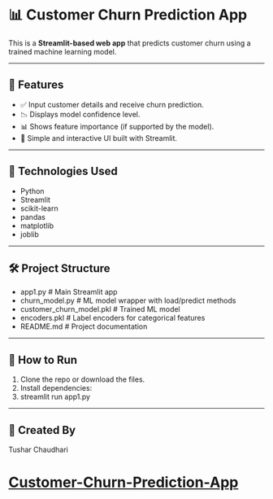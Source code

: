 # 📊 Customer Churn Prediction App

This is a **Streamlit-based web app** that predicts customer churn using a trained machine learning model.

---

## 🚀 Features

- ✅ Input customer details and receive churn prediction.
- 📉 Displays model confidence level.
- 📊 Shows feature importance (if supported by the model).
- 🎯 Simple and interactive UI built with Streamlit.

---

## 🧠 Technologies Used

- Python
- Streamlit
- scikit-learn
- pandas
- matplotlib
- joblib

---

## 🛠 Project Structure
- app1.py # Main Streamlit app
- churn_model.py # ML model wrapper with load/predict methods
- customer_churn_model.pkl # Trained ML model
- encoders.pkl # Label encoders for categorical features
- README.md # Project documentation

---

## 🏁 How to Run

1. Clone the repo or download the files.
2. Install dependencies:
3. streamlit run app1.py

---

## 👤 Created By
Tushar Chaudhari
# [Customer-Churn-Prediction-App](https://itushar09-customer-churn-prediction-app-app1-ly6bml.streamlit.app/)

